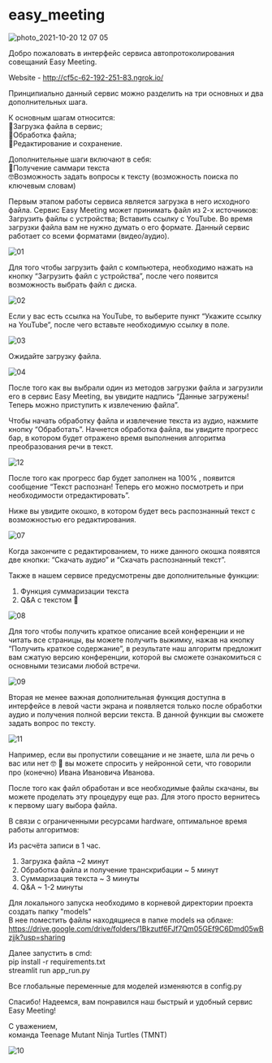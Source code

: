 # easy_meeting  
![photo_2021-10-20 12 07 05](https://user-images.githubusercontent.com/74874309/138611209-1bb05449-4635-44a0-8416-b20a639c09b9.jpeg)

Добро пожаловать в интерфейс сервиса автопротоколирования совещаний Easy Meeting.  

Website - http://cf5c-62-192-251-83.ngrok.io/  

Принципиально данный сервис можно разделить на три основных и два дополнительных шага.   

К основным шагам относится:   
💁Загрузка файла в сервис;  
💁Обработка файла;  
💁Редактирование и сохранение.  

Дополнительные шаги включают в себя:  
🧐Получение саммари текста  
🤓Возможность задать вопросы к тексту (возможность поиска по ключевым словам)  

Первым этапом работы сервиса является загрузка в него исходного файла. Сервис Easy Meeting может принимать файл из 2-х источников: 
Загрузить файлы с устройства; 
Вставить ссылку с YouTube.
Во время загрузки файла вам не нужно думать о его формате. Данный сервис работает со всеми форматами (видео/аудио).  

![01](https://user-images.githubusercontent.com/60604574/138611948-1d8f49f2-920a-4d58-a0a0-bcb095924ff5.png)  

Для того чтобы загрузить файл с компьютера, необходимо нажать на кнопку “Загрузить файл с устройства”, после чего появится возможность выбрать файл с диска.  

![02](https://user-images.githubusercontent.com/60604574/138612008-a8c50f86-b1a0-4b05-871f-8f63fa975ab9.png)  

Если у вас есть ссылка на YouTube, то выберите пункт “Укажите ссылку на YouTube”, после чего вставьте необходимую ссылку в поле.  

![03](https://user-images.githubusercontent.com/60604574/138612048-b6c5a055-c140-45d7-9ce0-18ad461f9655.png)  

Ожидайте загрузку файла.  

![04](https://user-images.githubusercontent.com/60604574/138612109-82259a2c-7ac7-4620-aa43-3099aa7154dd.png)  

После того как вы выбрали один из методов загрузки файла и загрузили его в сервис Easy Meeting, вы увидите надпись “Данные загружены! Теперь можно приступить к извлечению файла”.   

Чтобы начать обработку файла и извлечение текста из аудио, нажмите кнопку “Обработать”. Начнется обработка файла, вы увидите прогресс бар, в котором будет отражено время выполнения алгоритма преобразования речи в текст.  

![12](https://user-images.githubusercontent.com/60604574/138612572-9101d45b-05df-4144-ab90-0ac4f3b2e346.png)  

После того как прогресс бар будет заполнен на 100% , появится сообщение “Текст распознан! Теперь его можно посмотреть и при необходимости отредактировать”.  

Ниже вы увидите окошко, в котором будет весь распознанный текст с возможностью его редактирования.   

![07](https://user-images.githubusercontent.com/60604574/138612155-03333ad1-78a9-4cbb-bd6f-267eef59675a.png)  

Когда закончите с редактированием, то ниже данного окошка появятся две кнопки: “Скачать аудио” и “Скачать распознанный текст”.  

Также в нашем сервисе предусмотрены две дополнительные функции:  
1. Функция суммаризации текста  
2. Q&A с текстом 💁  

![08](https://user-images.githubusercontent.com/60604574/138612188-b8d79e4d-4954-48df-ad3f-697886a50db1.png)  

Для того чтобы получить краткое описание всей конференции и не читать все страницы, вы можете получить выжимку, нажав на кнопку “Получить краткое содержание”, в результате наш алгоритм предложит вам сжатую версию конференции, которой вы сможете ознакомиться с основными тезисами любой встречи.  

![09](https://user-images.githubusercontent.com/60604574/138612212-454bac93-2560-4556-a0bc-b897fa7c9b61.png)  

Вторая не менее важная дополнительная функция доступна в интерфейсе в левой части экрана и появляется только после обработки аудио и получения полной версии текста. 
В данной функции вы сможете задать вопрос по тексту.  

![11](https://user-images.githubusercontent.com/60604574/138612394-aa50d75c-7d9e-428d-9d94-d18a8a13c3a9.png)  

Например, если вы пропустили совещание и не знаете, шла ли речь о вас или нет 🤓 🙈 вы можете спросить у нейронной сети, что говорили про (конечно) Ивана Ивановича Иванова.

После того как файл обработан и все необходимые файлы скачаны, вы можете проделать эту процедуру еще раз. Для этого просто вернитесь к первому шагу выбора файла.

В связи с ограниченными ресурсами hardware, оптимальное время работы алгоритмов:  

Из расчёта записи в 1 час.  
1. Загрузка файла ~2 минут  
2. Обработка файла и получение транскрибации ~ 5 минут  
3. Суммаризация текста ~ 3 минуты  
4. Q&A ~ 1-2 минуты  


Для локального запуска необходимо в корневой директории проекта создать папку "models"  
В нее поместить файлы находящиеся в папке models на облаке:  
https://drive.google.com/drive/folders/1Bkzutf6FJf7Qm05GEf9C6Dmd05wBzjjk?usp=sharing  

Далее запустить в cmd:  
pip install -r requirements.txt   
streamlit run app_run.py  

Все глобальные переменные для моделей изменяются в config.py  


Спасибо! Надеемся, вам понравился наш быстрый и удобный сервис Easy Meeting!  

С уважением,  
команда Teenage Mutant Ninja Turtles (TMNT)  

![10](https://user-images.githubusercontent.com/60604574/138612229-ff6aad73-ef1a-4150-8fa1-835d6de9a610.jpg)  
